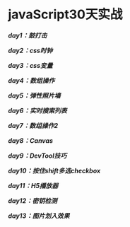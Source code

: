# javaScript30天实战

***day1：鼓打击***

***day2：css时钟***

***day3：css变量***

***day4：数组操作***

***day5：弹性照片墙***

***day6：实时搜索列表***

***day7：数组操作2***

***day8：Canvas***

***day9：DevTool技巧***

***day10：按住shift多选checkbox***

***day11：H5播放器***

***day12：密钥检测***

***day13：图片划入效果***
